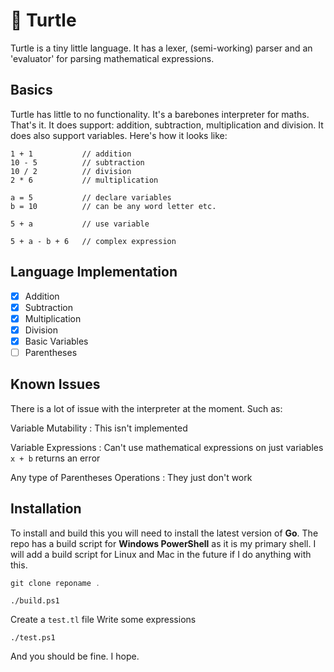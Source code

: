 # 🐢 Turtle
Turtle is a tiny little language. It has a lexer, (semi-working) parser and an 'evaluator' for parsing mathematical expressions.

## Basics
Turtle has little to no functionality. It's a barebones interpreter for maths. That's it.
It does support: addition, subtraction, multiplication and division.
It does also support variables. Here's how it looks like:

```
1 + 1           // addition
10 - 5          // subtraction
10 / 2          // division
2 * 6           // multiplication

a = 5           // declare variables
b = 10          // can be any word letter etc.

5 + a           // use variable

5 + a - b + 6   // complex expression
```

## Language Implementation
- [x] Addition
- [x] Subtraction
- [x] Multiplication
- [x] Division
- [x] Basic Variables
- [ ] Parentheses

## Known Issues
There is a lot of issue with the interpreter at the moment. Such as:

Variable Mutability
 : This isn't implemented

Variable Expressions
 : Can't use mathematical expressions on just variables `x + b` returns an error

Any type of Parentheses Operations
 : They just don't work

## Installation
To install and build this you will need to install the latest version of **Go**.
The repo has a build script for **Windows PowerShell** as it is my primary shell.
I will add a build script for Linux and Mac in the future if I do anything with this.

```ps1
git clone reponame .
```

```./build.ps1```

Create a `test.tl` file
Write some expressions

```./test.ps1```

And you should be fine. I hope.